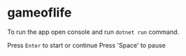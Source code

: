 # gameoflife

To run the app open console and run `dotnet run` command.

Press `Enter` to start or continue
Press 'Space' to pause

